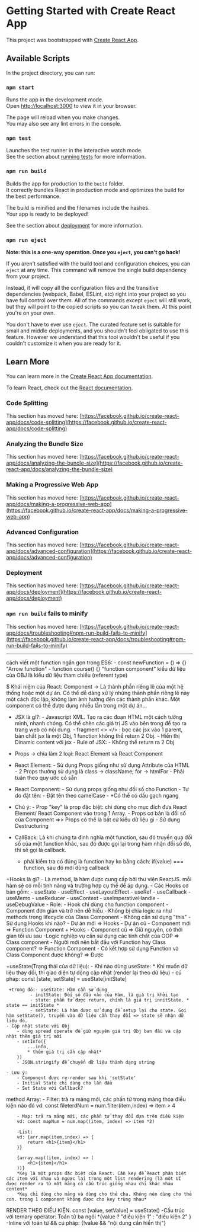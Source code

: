 # Getting Started with Create React App

This project was bootstrapped with [Create React App](https://github.com/facebook/create-react-app).

## Available Scripts

In the project directory, you can run:

### `npm start`

Runs the app in the development mode.\
Open [http://localhost:3000](http://localhost:3000) to view it in your browser.

The page will reload when you make changes.\
You may also see any lint errors in the console.

### `npm test`

Launches the test runner in the interactive watch mode.\
See the section about [running tests](https://facebook.github.io/create-react-app/docs/running-tests) for more information.

### `npm run build`

Builds the app for production to the `build` folder.\
It correctly bundles React in production mode and optimizes the build for the best performance.

The build is minified and the filenames include the hashes.\
Your app is ready to be deployed!

See the section about [deployment](https://facebook.github.io/create-react-app/docs/deployment) for more information.

### `npm run eject`

**Note: this is a one-way operation. Once you `eject`, you can't go back!**

If you aren't satisfied with the build tool and configuration choices, you can `eject` at any time. This command will remove the single build dependency from your project.

Instead, it will copy all the configuration files and the transitive dependencies (webpack, Babel, ESLint, etc) right into your project so you have full control over them. All of the commands except `eject` will still work, but they will point to the copied scripts so you can tweak them. At this point you're on your own.

You don't have to ever use `eject`. The curated feature set is suitable for small and middle deployments, and you shouldn't feel obligated to use this feature. However we understand that this tool wouldn't be useful if you couldn't customize it when you are ready for it.

## Learn More

You can learn more in the [Create React App documentation](https://facebook.github.io/create-react-app/docs/getting-started).

To learn React, check out the [React documentation](https://reactjs.org/).

### Code Splitting

This section has moved here: [https://facebook.github.io/create-react-app/docs/code-splitting](https://facebook.github.io/create-react-app/docs/code-splitting)

### Analyzing the Bundle Size

This section has moved here: [https://facebook.github.io/create-react-app/docs/analyzing-the-bundle-size](https://facebook.github.io/create-react-app/docs/analyzing-the-bundle-size)

### Making a Progressive Web App

This section has moved here: [https://facebook.github.io/create-react-app/docs/making-a-progressive-web-app](https://facebook.github.io/create-react-app/docs/making-a-progressive-web-app)

### Advanced Configuration

This section has moved here: [https://facebook.github.io/create-react-app/docs/advanced-configuration](https://facebook.github.io/create-react-app/docs/advanced-configuration)

### Deployment

This section has moved here: [https://facebook.github.io/create-react-app/docs/deployment](https://facebook.github.io/create-react-app/docs/deployment)

### `npm run build` fails to minify

This section has moved here: [https://facebook.github.io/create-react-app/docs/troubleshooting#npm-run-build-fails-to-minify](https://facebook.github.io/create-react-app/docs/troubleshooting#npm-run-build-fails-to-minify)

----------------------------------------------------------------------------------------------------------------
cách viết một function ngắn gọn trong ES6: - const newFunction = () => {} "Arrow function"
                                            - function course() {} "function component"
kiểu dữ liệu của OBJ là kiểu dữ liệu tham chiếu (referent type)


$ Khái niệm của React: 
Component -> Là thành phần riêng lẽ của một hệ thống hoặc một dự án. Có thể dễ dàng xử lý những thành phần riêng lẽ này một cách độc lập, không làm ảnh hưởng đến các thành phần khác. Một component có thể được dụng nhiều lần trong một dự án...

+ JSX là gì?: - Javascript XML. Tạo ra các đoạn HTML một cách tường mình, nhanh chóng. Có thể chèn các giá trị JS vào bên trong để tạo ra trang web có nội dung.
            - fragment <> </> : bọc các jsx vào 1 parent, bản chất jsx là một Obj, 1 function không thể return 2 Obj.
            - Hiển thị Dinamic content với jsx
            - 
    Rule of JSX: - Không thể return ra 2 Obj
                 

+ Props -> chia làm 2 loại: React Element và React Component
+ React Element: - Sử dụng Props giống như sử dụng Attribute của HTML
               - 2 Props thường sử dụng là class -> className; for -> htmlFor
               - Phải tuân theo quy ước có sẵn

+ React Component: - Sử dụng props giống như đối số cho Function
                 - Tự do đặt tên:
                    - Đặt tên theo camelCase
                    - *Có thể có dấu gạch ngang
+ Chú ý: - Prop "key" là prop đặc biệt: chỉ dùng cho mục đích đưa React Element/ React Component vào trong 1 Array.
       - Props cơ bản là đối số của Component =>> Props có thể là bất cứ kiểu dữ liệu gì
       - Sử dụng Destructuring

+ CallBack: Là khi chúng ta định nghĩa một function, sau đó truyền qua đối số của một function khác, sau đó được gọi lại trong hàm nhận đối số đó, thì sẽ gọi là callback.
    - phải kiểm tra có đúng là function hay ko bằng cách: if(value) === function, sau đó mới dùng callback

+Hooks là gì?
    - Là method, là hàm được cung cấp bởi thư viện ReactJS. mỗi hàm sẽ có mỗi tính năng và trường hợp cụ thể để áp dụng.
    - Các Hooks cơ bản gồm: - useState
                            - useEffect
                            - useLayoutEffect
                            - useRef
                            - useCallback
                            - useMemo
                            - useReducer
                            - useContext
                            - useImperativeHandle
                            - useDebugValue
    - Role:
        - Hook chỉ dùng cho function component
        - Component đơn giản và trở nên dễ hiểu
            - Không bị chia logic ra như methods trong lifecycle của Class Component
            - Không cần sử dụng "this"
        -Sử dụng Hooks khi nào?
            - Dự án mới => Hooks
            - Dự án cũ
                - Component mới => Function Component + Hooks
                - Component cũ =>  Giữ nguyên, có thời gian tối ưu sau
            -Logic nghiệp vụ cần sử dụng các tính chất của OOP => Class component
        - Người mới nên bắt đầu với Function hay Class component? => Function Component
        - Có kết hợp sử dụng Function và Class Component được không? => Được
        
+useState(Trạng thái của dữ liệu):
    - Khi nào dùng useState: 
        * Khi muốn dữ liệu thay đổi, thì giao diện tự động cập nhật (render lại theo dữ liệu)
    - cú pháp: 
        const [state, setState] = useState[initState]
    
     +trong đó:- useState: Hàm cần sử dụng
             - initState: Đối số đầu vào của Hàm, là giá trị khởi tạo
             - state: phần tử được return, chính là giá trị innitState. * state == initState *
             - setState: Là hàm được sử dụng để setup lại cho state. Gọi hàm setState(), truyền vào dữ liệu cần thay đổi => state sẽ nhận dữ liệu đó.
    - Cập nhật state với Obj
        - dùng spread operate để giữ nguyên giá trị Obj ban đầu và cập nhật thêm giá trị mới
        - setInfo({
            ...info,
            * thêm giá trị cần cập nhật*
        })
        - JSON.stringify để chuyển dữ liệu thành dạng string

    - Lưu ý:
        - Component được re-render sau khi 'setState'
        - Initial State chỉ dùng cho lần đầu
        - Set State với Callback?





method Array: 
        - Filter: trả ra mảng mới, các phần tử trong mảng thỏa điều kiện nào đó
        vd: const fileterdNum = num.filter(item,index) => item > 4

        - Map: trả ra mảng mới, các phần tử thay đổi dựa trên điều kiện
        vd: const mapNum = num.map((item, index) => item *2)

        -List: 
        vd: {arr.map(item,index) => {
            return <h1>{item}</h1>
        }}

        {array.map((item, index) => (
            <h1>{item}</h1>
        ))}
        *Key là một props đặc biệt của React. Cần key để React phân biệt các item với nhau và ngược lại trong một list rendering (là một UI được render ra từ một mảng có cấu trúc giống nhau chỉ khác nhau content*
        *Key chỉ dùng cho mảng và dùng cho thẻ cha. Không nên dùng cho thẻ con. trong 1 component không được cho key trùng nhau*
RENDER THEO ĐIỀU KIỆN.
            const [value, setValue] = useState()
        -Cấu trúc với ternary operator: Toán tử ba ngôi
        *{value
            ? "điều kiện 1"
            : "điều kiện 2"
            }
        -Inline với toán tử &&
        cú pháp: {!value && "nội dung cần hiển thị"}

